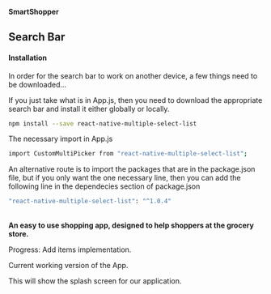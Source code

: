 **SmartShopper**

## Search Bar

#### Installation

In order for the search bar to work on another device, a few things need to be downloaded...

If you just take what is in App.js, then you need to download the appropriate search bar and install it either globally or locally.
``` bash
npm install --save react-native-multiple-select-list
```
The necessary import in App.js
``` bash
import CustomMultiPicker from "react-native-multiple-select-list";
```

An alternative route is to import the packages that are in the package.json file, but if you only want the one necessary line, then you can add the following line in the dependecies section of package.json
``` bash
"react-native-multiple-select-list": "^1.0.4"
```
\
**An easy to use shopping app, designed to help shoppers at the grocery store.**

Progress: Add items implementation.

Current working version of the App.

This will show the splash screen for our application.
